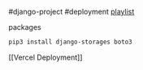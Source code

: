 #django-project #deployment 
[playlist](https://www.youtube.com/playlist?list=PLXo6OWLjr5-uL4sP5hd0MvqxRHakIU8gG)

packages
```bash
pip3 install django-storages boto3
```


[[Vercel Deployment]]
